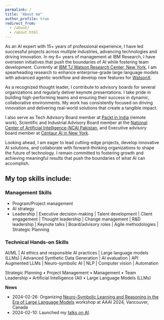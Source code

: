 ```yaml
---
permalink: /
title: "About me"
author_profile: true
redirect_from: 
  - /about/
  - /about.html
---
```


<p>As an AI expert with 15+ years of professional experience, I have led successful projects across multiple industries, advancing technologies and driving innovation. In my 6+ years of management at IBM Research, I have overseen initiatives that push the boundaries of AI while fostering team development. Currently at <a href="http://www.ibm.com/">IBM TJ Watson Research Center, New York</a>, I am spearheading research to enhance enterprise-grade large language models with advanced agentic workflow and develop new features for <a href="https://watsonx.ai/">WatsonX</a>. 

<p>As a recognized thought leader, I contribute to advisory boards for several organizations and regularly deliver keynote presentations. I take pride in building high-performing teams and ensuring their success in dynamic, collaborative environments. My work has consistently focused on driving innovation and delivering real-world solutions that create a tangible impact.</p>

<p>I also serve as Tech Advisory Board member at <a href="https://www.packtpub.com/">Packt in India</a> (remote work), Scientific and Industrial Advisory Board member at the <a href="https://ncai.pk/">National Center of Artificial Intelligence-NCAI Pakistan</a>, and Executive advisory board member at <a href="https://centaur.ai/">Centaur AI in New York</a>.</p>

Looking ahead, I am eager to lead cutting-edge projects, develop innovative AI solutions, and collaborate with forward-thinking organizations to shape the future of technology. I remain committed to fostering growth and achieving meaningful results that push the boundaries of what AI can accomplish.

## My top skills include: 
### Management Skills

- Program/Project management
- AI strategy
- Leadership | Executive decision-making | Talent development | Client engagement | Thought leadership | Change management | R&D leadership | Keynote talks | Board/advisory roles | Agile methodologies | Strategic Planning


### Technical Hands-on Skills
AI/ML | AI ethics and responsible AI practices | Large language models (LLMs) | Advanced Synthetic Data Generation | AI evaluation | API Augmented LLMs | Neuro-symbolic AI | NLP | Computer vision | Automation


Strategic Planning • Project Management • Management • Team Leadership • Artificial Intelligence (AI) • Large Language Models (LLMs)


**News**

* 2024-02-26: Organizing [Neuro-Symbolic Learning and Reasoning in the Era of Large Language Models](https://nuclear-workshop.github.io/) workshop at AAAI 2024, Vancouver, Canada
* 2024-02-10: Launched my [talks on AI](https://asimmunawar.github.io/talks/).
